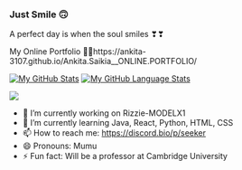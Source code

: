 ### Just Smile 🙃
  A perfect day is when the soul smiles ❣❣
  
  
  My Online Portfolio 💁‍♀️https://ankita-3107.github.io/Ankita.Saikia__ONLINE.PORTFOLIO/



[![My GitHub Stats](https://github-readme-stats.vercel.app/api/?username=Ankita-3107&count_private=true&theme=tokyonight&showicons=true)]()
[![My GitHub Language Stats](https://github-readme-stats.vercel.app/api/top-langs/?username=Ankita-3107&langs_count=5&theme=tokyonight)]()

<a href="https://github.com/Ankita-3107">
  <img align="center" src="https://github-readme-stats.vercel.app/api/pin/?username=Ankita-3107&repo=Ankita.Saikia__ONLINE.PORTFOLIO&theme=material-palenight" />
</a>  

- 🔭 I’m currently working on Rizzie-MODELX1
- 🌱 I’m currently learning Java, React, Python, HTML, CSS
- 📫 How to reach me: https://discord.bio/p/seeker
- 😄 Pronouns: Mumu
- ⚡ Fun fact: Will be a professor at Cambridge University



